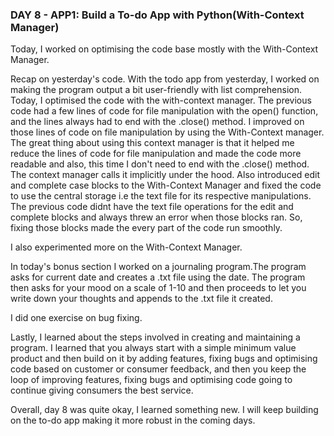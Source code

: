 ### DAY 8 - APP1: Build a To-do App with Python(With-Context Manager)

Today, I worked on optimising the code base mostly with the With-Context Manager.

Recap on yesterday's code. With the todo app from yesterday, I worked on making the program output a bit user-friendly with list comprehension. Today, I optimised the code with the with-context manager. The previous code had a few lines of code for 
file manipulation with the open() function, and the lines always had to end with the .close() method. I improved on those lines of code on file manipulation by using the With-Context manager. The great thing about using this context manager 
is that it helped me reduce the lines of code for file manipulation and made the code more readable and also, this time I don't need to end with the .close() method. The context manager calls it implicitly under the hood. Also introduced edit and complete 
case blocks to the With-Context Manager and fixed the code to use the central storage i.e the text file for its respective manipulations. The previous code didnt have the text file operations for the edit and complete blocks and always threw an
error when those blocks ran. So, fixing those blocks made the every part of the code run smoothly.

I also experimented more on the With-Context Manager.

In today's bonus section I worked on a journaling program.The program asks for current date and creates a .txt file using the date. The program then asks for your mood on a scale of 1-10 and then proceeds to let you write down your thoughts and 
appends to the .txt file it created.

I did one exercise on bug fixing.

Lastly, I learned about the steps involved in creating and maintaining a program. I learned that you always start with a simple minimum value product and then build on it by adding features, fixing bugs and optimising code based on customer or consumer
feedback, and then you keep the loop of improving features, fixing bugs and optimising code going to continue giving consumers the best service.


Overall, day 8 was quite okay, I learned something new. I will keep building on the to-do app making it more robust in the coming days.